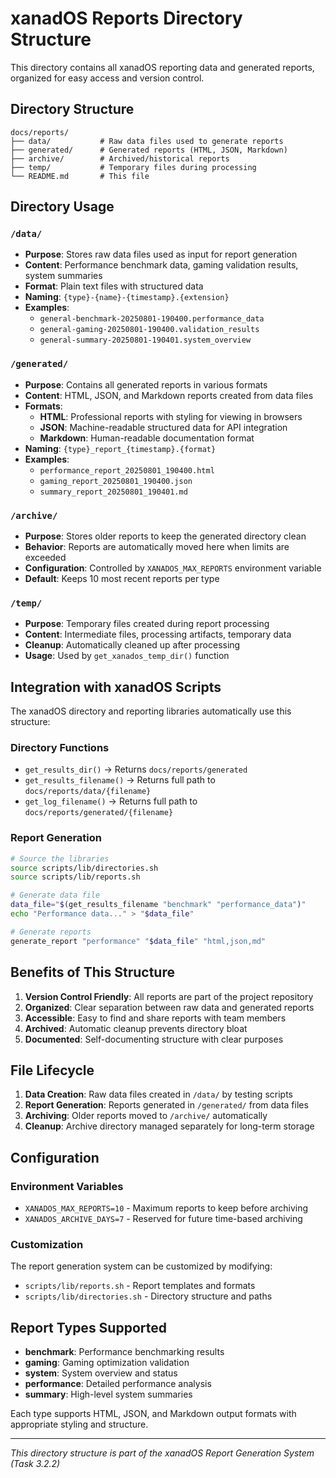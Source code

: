 # xanadOS Reports Directory Structure

This directory contains all xanadOS reporting data and generated reports, organized for easy access and version control.

## Directory Structure

```
docs/reports/
├── data/           # Raw data files used to generate reports
├── generated/      # Generated reports (HTML, JSON, Markdown)
├── archive/        # Archived/historical reports
├── temp/           # Temporary files during processing
└── README.md       # This file
```

## Directory Usage

### `/data/`
- **Purpose**: Stores raw data files used as input for report generation
- **Content**: Performance benchmark data, gaming validation results, system summaries
- **Format**: Plain text files with structured data
- **Naming**: `{type}-{name}-{timestamp}.{extension}`
- **Examples**: 
  - `general-benchmark-20250801-190400.performance_data`
  - `general-gaming-20250801-190400.validation_results`
  - `general-summary-20250801-190401.system_overview`

### `/generated/`
- **Purpose**: Contains all generated reports in various formats
- **Content**: HTML, JSON, and Markdown reports created from data files
- **Formats**: 
  - **HTML**: Professional reports with styling for viewing in browsers
  - **JSON**: Machine-readable structured data for API integration
  - **Markdown**: Human-readable documentation format
- **Naming**: `{type}_report_{timestamp}.{format}`
- **Examples**:
  - `performance_report_20250801_190400.html`
  - `gaming_report_20250801_190400.json`
  - `summary_report_20250801_190401.md`

### `/archive/`
- **Purpose**: Stores older reports to keep the generated directory clean
- **Behavior**: Reports are automatically moved here when limits are exceeded
- **Configuration**: Controlled by `XANADOS_MAX_REPORTS` environment variable
- **Default**: Keeps 10 most recent reports per type

### `/temp/`
- **Purpose**: Temporary files created during report processing
- **Content**: Intermediate files, processing artifacts, temporary data
- **Cleanup**: Automatically cleaned up after processing
- **Usage**: Used by `get_xanados_temp_dir()` function

## Integration with xanadOS Scripts

The xanadOS directory and reporting libraries automatically use this structure:

### Directory Functions
- `get_results_dir()` → Returns `docs/reports/generated`
- `get_results_filename()` → Returns full path to `docs/reports/data/{filename}`
- `get_log_filename()` → Returns full path to `docs/reports/generated/{filename}`

### Report Generation
```bash
# Source the libraries
source scripts/lib/directories.sh
source scripts/lib/reports.sh

# Generate data file
data_file="$(get_results_filename "benchmark" "performance_data")"
echo "Performance data..." > "$data_file"

# Generate reports
generate_report "performance" "$data_file" "html,json,md"
```

## Benefits of This Structure

1. **Version Control Friendly**: All reports are part of the project repository
2. **Organized**: Clear separation between raw data and generated reports
3. **Accessible**: Easy to find and share reports with team members
4. **Archived**: Automatic cleanup prevents directory bloat
5. **Documented**: Self-documenting structure with clear purposes

## File Lifecycle

1. **Data Creation**: Raw data files created in `/data/` by testing scripts
2. **Report Generation**: Reports generated in `/generated/` from data files
3. **Archiving**: Older reports moved to `/archive/` automatically
4. **Cleanup**: Archive directory managed separately for long-term storage

## Configuration

### Environment Variables
- `XANADOS_MAX_REPORTS=10` - Maximum reports to keep before archiving
- `XANADOS_ARCHIVE_DAYS=7` - Reserved for future time-based archiving

### Customization
The report generation system can be customized by modifying:
- `scripts/lib/reports.sh` - Report templates and formats
- `scripts/lib/directories.sh` - Directory structure and paths

## Report Types Supported

- **benchmark**: Performance benchmarking results
- **gaming**: Gaming optimization validation
- **system**: System overview and status
- **performance**: Detailed performance analysis  
- **summary**: High-level system summaries

Each type supports HTML, JSON, and Markdown output formats with appropriate styling and structure.

---

*This directory structure is part of the xanadOS Report Generation System (Task 3.2.2)*
